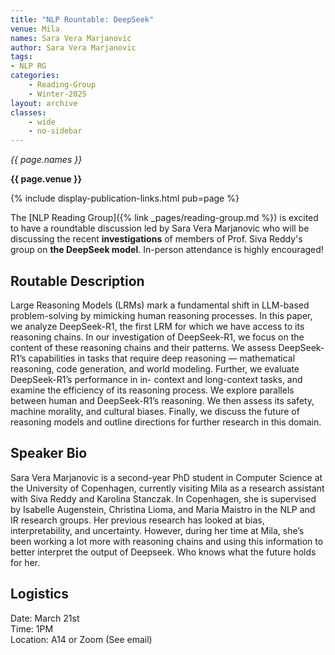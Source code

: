```yaml
---
title: "NLP Rountable: DeepSeek"
venue: Mila
names: Sara Vera Marjanovic
author: Sara Vera Marjanovic
tags:
- NLP RG
categories:
    - Reading-Group
    - Winter-2025
layout: archive
classes:
    - wide
    - no-sidebar
---
```


*{{ page.names }}*

**{{ page.venue }}**

{% include display-publication-links.html pub=page %}

The [NLP Reading Group]({% link _pages/reading-group.md %}) is excited to have a roundtable discussion led by Sara Vera Marjanovic who will be discussing the recent **investigations** of members of Prof. Siva Reddy's group on **the DeepSeek model**. In-person attendance is highly encouraged!

## Routable Description

Large Reasoning Models (LRMs) mark a fundamental shift in LLM-based problem-solving by mimicking
human reasoning processes. In this paper, we analyze DeepSeek-R1, the first LRM for which we have access to
its reasoning chains. In our investigation of DeepSeek-R1, we focus on the content of these reasoning chains and
their patterns. We assess DeepSeek-R1’s capabilities in tasks that require deep reasoning — mathematical
reasoning, code generation, and world modeling. Further, we evaluate DeepSeek-R1’s performance in in-
context and long-context tasks, and examine the efficiency of its reasoning process. We explore parallels
between human and DeepSeek-R1’s reasoning. We then assess its safety, machine morality, and cultural
biases. Finally, we discuss the future of reasoning models and outline directions for further research in this
domain.

## Speaker Bio

Sara Vera Marjanovic is a second-year PhD student in Computer Science at the University of Copenhagen, currently visiting Mila as a research assistant with Siva Reddy and Karolina Stanczak. In Copenhagen, she is supervised by Isabelle Augenstein, Christina Lioma, and Maria Maistro in the NLP and IR research groups. Her previous research has looked at bias, interpretability, and uncertainty. However, during her time at Mila, she’s been working a lot more with reasoning chains and using this information to better interpret the output of Deepseek. Who knows what the future holds for her.

## Logistics

Date: March 21st<br>
Time: 1PM <br>
Location: A14 or Zoom (See email)
